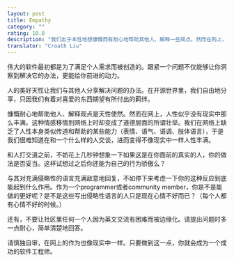 ```yaml
---
layout: post
title: Empathy
category: ""
rating: 10.0
description: "我们出于本性地想慷慨而有耐心地帮助其他人、解释一些观点。然而在网上，人性似乎没有现实中那么丰满。"
translator: "Croath Liu"
---
```


伟大的软件最初都是为了满足个人需求而被创造的。跟紧一个问题不仅能够让你洞察到解决它的办法，更能给你前进的动力。

人的美好天性让我们与其他人分享解决问题的办法。在开源世界里，我们自由地分享，只因我们有着对喜爱的东西期望有所付出的羁绊。

慷慨耐心地帮助他人、解释观点是天性使然。然而在网上，人性似乎没有现实中那么丰满。这种情感移情到网络上时却变成了道德层面的所谓壮举。我们在网络上缺乏了人性本身类似传道和帮助的某些能力（表情、语气、语调、肢体语言），于是我们很难知道在和一个什么样的人交谈，进而变得不像现实中一样人性丰满。

和人打交道之前，不妨花上几秒钟想象一下如果这是在你面前的真实的人，你的做法是否妥当。这样试想过之后你还能为自己的行为骄傲么？

与其对充满侵略性的语言充满敌意地回复，不如停下来考虑一下你的这种反应到底能起到什么作用。作为一个programmer或者community member，你是不是能做的更好呢？是不是这些写出侵略性语言的人只是现在心情不好而已？（每个人都有心情不好的时候。）

还有，不要让社区里任何一个人因为英文交流有困难而被边缘化。请提出问题时多一点耐心，简单清楚地回答。

请慎独自审，在网上的作为也像现实中一样。只要做到这一点，你就会成为一个成功的软件工程师。
